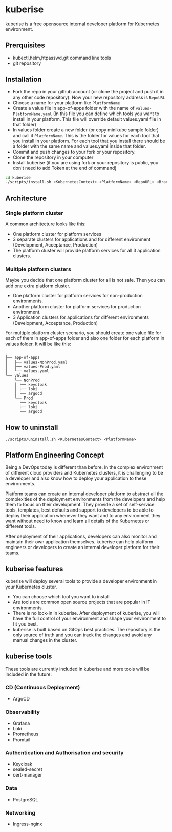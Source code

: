 # kuberise

kuberise is a free opensource internal developer platform for Kubernetes environment.

## Prerquisites

- kubectl,helm,htpasswd,git command line tools
- git repository

## Installation

- Fork the repo in your github account (or clone the project and push it in any other code repository). Now your new repository address is `RepoURL`
- Choose a name for your platform like `PlatformName`
- Create a value file in app-of-apps folder with the name of `values-PlatformName.yaml` (In this file you can define which tools you want to install in your platform. This file will override default values.yaml file in that folder)
- In values folder create a new folder (or copy minikube sample folder) and call it `PlatformName`. This is the folder for values for each tool that you install in your platform. For each tool that you install there should be a folder with the same name and values.yaml inside that folder.
- Commit and push changes to your fork or your repository.
- Clone the repository in your computer
- Install kuberise (if you are using fork or your repository is public, you don't need to add Token at the end of command)
```sh
cd kuberise
./scripts/install.sh <KubernetesContext> <PlatformName> <RepoURL> <BranchName> <RepositoryToken>
```


## Architecture

### Single platform cluster
A common architecture looks like this:
- One platform cluster for platform services
- 3 separate clusters for applications and for different environment (Development, Acceptance, Production)
- The platform cluster will provide platform services for all 3 application clusters.

### Multiple platform clusters
Maybe you decide that one platform cluster for all is not safe. Then you can add one extra platform cluster.
- One platform cluster for platform services for non-production environments.
- Another platform cluster for platform services for production environment.
- 3 Application clusters for applications for different environments (Development, Acceptance, Production)

For multiple platform cluster scenario, you should create one value file for each of them in app-of-apps folder and also one folder for each platform in values folder. It will be like this:
```
.
├── app-of-apps
│   ├── values-NonProd.yaml
│   ├── values-Prod.yaml
│   └── values.yaml
└── values
    └── NonProd
    │ ├── keycloak
    │ ├── loki
    │ └── argocd
    └── Prod
      ├── keycloak
      ├── loki
      └── argocd
```

## How to uninstall

```
./scripts/uninstall.sh <KubernetesContext> <PlatformName>
```

## Platform Engineering Concept

Being a DevOps today is different than before. In the complex environment of different cloud providers and Kubernetes clusters, it is challenging to be a developer and also know how to deploy your application to these environments.

Platform teams can create an internal developer platform to abstract all the complexities of the deployment environments from the developers and help them to focus on their development. They provide a set of self-service tools, templates, best defaults and support to developers to be able to deploy their application whenever they want and to any environment they want without need to know and learn all details of the Kubernetes or different tools.

After deployment of their applications, developers can also monitor and maintain their own application themselves. kuberise can help platform engineers or developers to create an internal developer platform for their teams.

## kuberise features

kuberise will deploy several tools to provide a developer environment in your Kubernetes cluster.
- You can choose which tool you want to install
- Are tools are common open source projects that are popular in IT environments.
- There is no lock-in in kuberise. After deployment of kuberise, you will have the full control of your environment and shape your environment to fit you best.
- kuberise is built based on GitOps best practices. The repository is the only source of truth and you can track the changes and avoid any manual changes in the cluster.

## kuberise tools

These tools are currently included in kuberise and more tools will be included in the future:

### CD (Continuous Deployment)
- ArgoCD
### Observability
- Grafana
- Loki
- Prometheus
- Promtail

### Authentication and Authorisation and security
- Keycloak
- sealed-secret
- cert-manager
### Data
- PostgreSQL

### Networking
- Ingress-nginx

